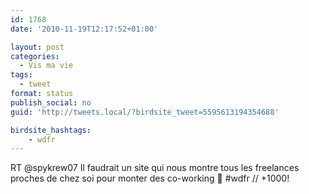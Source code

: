 ```yaml
---
id: 1768
date: '2010-11-19T12:17:52+01:00'

layout: post
categories:
  - Vis ma vie
tags:
  - tweet
format: status
publish_social: no
guid: 'http://tweets.local/?birdsite_tweet=5595613194354688'

birdsite_hashtags:
    - wdfr
---
```


RT @spykrew07 Il faudrait un site qui nous montre tous les freelances proches de chez soi pour monter des co-working 🙂 #wdfr // +1000!